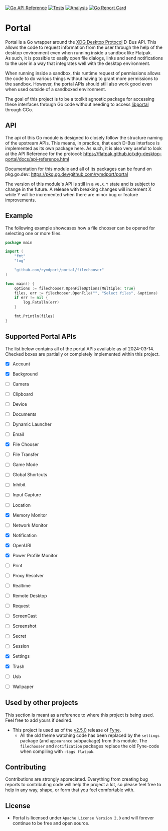 [![Go API Reference](https://img.shields.io/badge/go-documentation-blue.svg?style=flat)](https://pkg.go.dev/github.com/rymdport/portal)
[![Tests](https://github.com/rymdport/portal/actions/workflows/tests.yml/badge.svg)](https://github.com/rymdport/portal/actions/workflows/tests.yml)
[![Analysis](https://github.com/rymdport/portal/actions/workflows/analysis.yml/badge.svg)](https://github.com/rymdport/portal/actions/workflows/analysis.yml)
[![Go Report Card](https://goreportcard.com/badge/github.com/rymdport/portal)](https://goreportcard.com/report/github.com/rymdport/portal)

# Portal

Portal is a Go wrapper around the [XDG Desktop Protocol](https://flatpak.github.io/xdg-desktop-portal/) D-Bus API.
This allows the code to request information from the user through the help of the desktop environment even when running inside a sandbox like Flatpak.  
As such, it is possible to easily open file dialogs, links and send notifications to the user in a way that integrates well with the desktop environment.

When running inside a sandbox, this runtime request of permissions allows the code to do various things without having to grant more permissions to the sandbox.
However, the portal APIs should still also work good even when used outside of a sandboxed environment.

The goal of this project is to be a toolkit agnostic package for accessing these interfaces through Go code without needing to access [libportal](https://github.com/flatpak/libportal) through CGo.

## API

The api of this Go module is designed to closely follow the structure naming of the upstream APIs. This means, in practice, that each D-Bus interface is implemented as its own package here.
As such, it is also very useful to look at the API Reference for the protocol: https://flatpak.github.io/xdg-desktop-portal/docs/api-reference.html

Documentation for this module and all of its packages can be found on pkg.go.dev: https://pkg.go.dev/github.com/rymdport/portal

The version of this module's API is still in a `v0.X.Y` state and is subject to change in the future.
A release with breaking changes will increment X while Y will be incremented when there are minor bug or feature improvements.

## Example

The following example showcases how a file chooser can be opened for selecting one or more files.


```go
package main

import (
	"fmt"
	"log"

	"github.com/rymdport/portal/filechooser"
)

func main() {
	options := filechooser.OpenFileOptions{Multiple: true}
	files, err := filechooser.OpenFile("", "Select files", &options)
	if err != nil {
		log.Fatalln(err)
	}

	fmt.Println(files)
}
```

## Supported Portal APIs

The list below contains all of the portal APIs available as of 2024-03-14. Checked boxes are partially or completely implemented within this project.

- [x] Account
- [x] Background
- [ ] Camera
- [ ] Clipboard
- [ ] Device
- [ ] Documents
- [ ] Dynamic Launcher
- [ ] Email
- [x] File Chooser
- [ ] File Transfer
- [ ] Game Mode
- [ ] Global Shortcuts
- [ ] Inhibit
- [ ] Input Capture
- [ ] Location
- [x] Memory Monitor
- [ ] Network Monitor
- [x] Notification
- [x] OpenURI
- [x] Power Profile Monitor
- [ ] Print
- [ ] Proxy Resolver
- [ ] Realtime
- [ ] Remote Desktop
- [ ] Request
- [ ] ScreenCast
- [ ] Screenshot
- [ ] Secret
- [ ] Session
- [x] Settings
- [x] Trash
- [ ] Usb
- [ ] Wallpaper


## Used by other projects

This section is meant as a reference to where this project is being used. Feel free to add yours if desired.

- This project is used as of the [v2.5.0](https://github.com/fyne-io/fyne/releases/tag/v2.5.0) release of [Fyne](https://fyne.io).
  - All the old theme watching code has been replaced by the `settings` package (and `appearance` subpackage) from this module. The `filechooser` and `notification` packages replace the old Fyne-code when compiling with `-tags flatpak`.

## Contributing

Contributions are strongly appreciated. Everything from creating bug reports to contributing code will help the project a lot, so please feel free to help in any way, shape, or form that you feel comfortable with.

## License
- Portal is licensed under `Apache License Version 2.0` and will forever continue to be free and open source.
